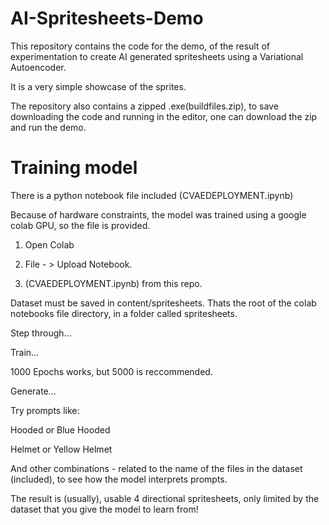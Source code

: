 # AI-Spritesheets-Demo
 

This repository contains the code for the demo, of the result of experimentation to create
AI generated spritesheets using a Variational Autoencoder. 

It is a very simple showcase of the sprites.

The repository also contains a zipped .exe(buildfiles.zip), to save downloading
the code and running in the editor, one can download the zip and run the demo. 

# Training model 

There is a python notebook file included (CVAEDEPLOYMENT.ipynb)

Because of hardware constraints, the model was trained using a google colab GPU, so the file is provided. 

1. Open Colab

2. File - > Upload Notebook. 

3. (CVAEDEPLOYMENT.ipynb) from this repo. 

Dataset must be saved in content/spritesheets. Thats the root of the colab notebooks file directory, in a folder called spritesheets. 

Step through... 

Train...

1000 Epochs works, but 5000 is reccommended. 

Generate...

Try prompts like:

Hooded or 
Blue Hooded

Helmet or
Yellow Helmet


And other combinations - related to the name of the files in the dataset (included), to see how the model interprets prompts.

The result is (usually), usable 4 directional spritesheets, only limited by the dataset that you give the model to learn from! 







